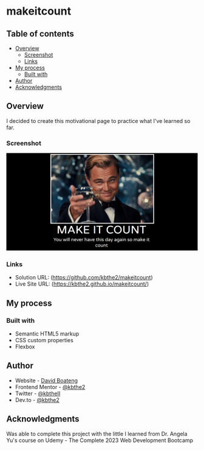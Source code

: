 # makeitcount
## Table of contents

- [Overview](#overview)
  - [Screenshot](#screenshot)
  - [Links](#links)
- [My process](#my-process)
  - [Built with](#built-with)
- [Author](#author)
- [Acknowledgments](#acknowledgments)

## Overview
I decided to create this motivational page to practice what I've learned so far.

### Screenshot

![](./assests/Annotation%202023-07-09%20225525.png)

### Links

- Solution URL: (https://github.com/kbthe2/makeitcount)
- Live Site URL: (https://kbthe2.github.io/makeitcount/)

## My process

### Built with

- Semantic HTML5 markup
- CSS custom properties
- Flexbox 

## Author

- Website - [David Boateng](https://linktr.ee/kbthe2)
- Frontend Mentor - [@kbthe2](https://www.frontendmentor.io/profile/kbthe2)
- Twitter - [@kbtheII](https://twitter.com/kbtheII)
- Dev.to - [@kbthe2](https://dev.to/kbthe2)

## Acknowledgments

Was able to complete this project with the little I learned from Dr. Angela Yu's course on Udemy - The Complete 2023 Web Development Bootcamp
